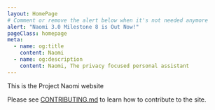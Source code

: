 ```yaml
---
layout: HomePage
# Comment or remove the alert below when it's not needed anymore
alert: "Naomi 3.0 Milestone 8 is Out Now!"
pageClass: homepage
meta:
  - name: og:title
    content: Naomi
  - name: og:description
    content: Naomi, The privacy focused personal assistant
---
```


This is the Project Naomi website

Please see [CONTRIBUTING.md](CONTRIBUTING.md) to learn how to contribute to the site.
